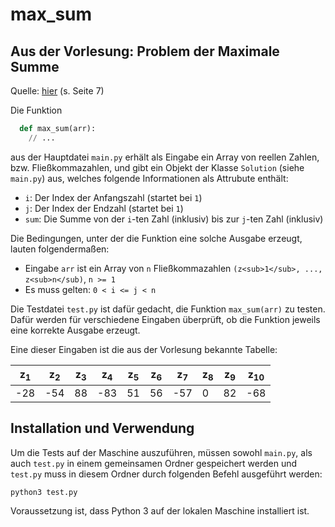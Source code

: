 # max_sum
## Aus der Vorlesung: Problem der Maximale Summe

Quelle: [hier](https://elearning.uni-bayreuth.de/pluginfile.php/2415891/mod_resource/content/6/1handout.pdf) (s. Seite 7)

Die Funktion 
```python
  def max_sum(arr):
    // ...
```
aus der Hauptdatei `main.py` erhält als Eingabe ein Array von reellen Zahlen, bzw. Fließkommazahlen, und gibt ein Objekt der Klasse `Solution` (siehe `main.py`) aus, welches folgende Informationen als Attrubute enthält:

* `i`: Der Index der Anfangszahl (startet bei `1`)
* `j`: Der Index der Endzahl (startet bei `1`)
* `sum`: Die Summe von der `i`-ten Zahl (inklusiv) bis zur `j`-ten Zahl (inklusiv)

Die Bedingungen, unter der die Funktion eine solche Ausgabe erzeugt, lauten folgendermaßen: 

* Eingabe `arr` ist ein Array von `n` Fließkommazahlen `(z<sub>1</sub>, ..., z<sub>n</sub)`, `n >= 1`
* Es muss gelten: `0 < i <= j < n`

Die Testdatei `test.py` ist dafür gedacht, die Funktion `max_sum(arr)`  zu testen. Dafür werden für verschiedene Eingaben überprüft, ob die Funktion jeweils eine korrekte Ausgabe erzeugt.

Eine dieser Eingaben ist die aus der Vorlesung bekannte Tabelle:

| z<sub>1</sub> | z<sub>2</sub> | z<sub>3</sub> | z<sub>4</sub> | z<sub>5<sub> | z<sub>6</sub> | z<sub>7</sub> | z<sub>8</sub> | z<sub>9</sub> | z<sub>10</sub>
| --- | --- | --- | --- | --- | --- | --- | --- | --- | --- |
| -28 | -54 | 88 | -83 | 51 | 56 | -57 | 0 | 82 | -68



## Installation und Verwendung

Um die Tests auf der Maschine auszuführen, müssen sowohl `main.py`, als auch `test.py` in einem gemeinsamen Ordner gespeichert werden und `test.py` muss in diesem Ordner durch folgenden Befehl ausgeführt werden:

```
python3 test.py 
```

Voraussetzung ist, dass Python 3 auf der lokalen Maschine installiert ist.

